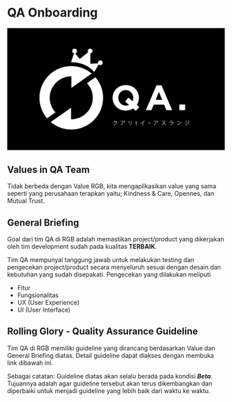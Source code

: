 # QA Onboarding

![](../.gitbook/assets/qa-04.png)

## Values in QA Team

Tidak berbeda dengan Value RGB,  kita mengaplikasikan value yang sama seperti yang perusahaan terapkan yaitu; Kindness & Care, Opennes, dan Mutual Trust.

## General Briefing

Goal dari tim QA di RGB adalah memastikan project/product yang dikerjakan oleh tim development sudah pada kualitas **TERBAIK**.

Tim QA mempunyai tanggung jawab untuk melakukan testing dan pengecekan project/product secara menyeluruh sesuai dengan desain dan kebutuhan yang sudah disepakati. Pengecekan yang dilakukan meliputi

* Fitur
* Fungsionalitas
* UX \(User Experience\)
* UI \(User Interface\)

## Rolling Glory - Quality Assurance Guideline

Tim QA di RGB memiliki guideline yang dirancang berdasarkan Value dan General Briefing diatas. Detail guideline dapat diakses dengan membuka link dibawah ini.

Sebagai catatan: Guideline diatas akan selalu berada pada kondisi _**Beta**_. Tujuannya adalah agar guideline tersebut akan terus dikembangkan dan diperbaiki untuk menjadi guideline yang lebih baik dari waktu ke waktu.




